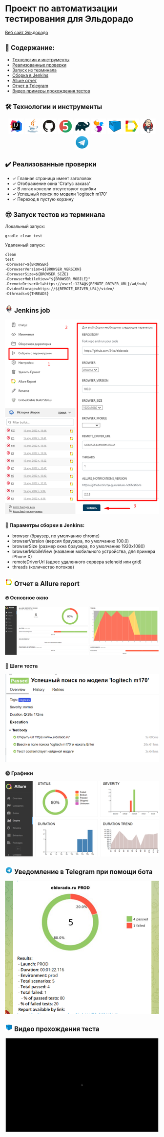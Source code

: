 # Проект по автоматизации тестирования для Эльдорадо
<a target="_blank" href="https://www.eldorado.ru">Веб сайт Эльдорадо</a>

## :open_book: Содержание:

- [Технологии и инструменты](#earth_africa-технологии-и-инструменты)
- [Реализованные проверки](#earth_africa-Реализованные-проверки)
- [Запуск из терминала](#earth_africa-Запуск-тестов-из-терминала)
- [Сборка в Jenkins](#earth_africa-Jenkins-job)
- [Allure отчет](#earth_africa-Allure-отчет)
- [Отчет в Telegram](#earth_africa-Уведомление-в-Telegram-при-помощи-бота)
- [Видео примеры прохождения тестов](#earth_africa-Примеры-видео-о-прохождении-тестов)

## :hammer_and_wrench: Технологии и инструменты

<p align="center">
<a href="https://www.jetbrains.com/idea/"><img src="images/logo/Intelij_IDEA.svg" width="50" height="50"  alt="IDEA"/></a>
<a href="https://www.java.com/"><img src="images/logo/Java.svg" width="50" height="50"  alt="Java"/></a>
<a href="https://github.com/"><img src="images/logo/GitHub.svg" width="50" height="50"  alt="Github"/></a>
<a href="https://junit.org/junit5/"><img src="images/logo/JUnit5.svg" width="50" height="50"  alt="JUnit 5"/></a>
<a href="https://gradle.org/"><img src="images/logo/Gradle.svg" width="50" height="50"  alt="Gradle"/></a>
<a href="https://selenide.org/"><img src="images/logo/Selenide.svg" width="50" height="50"  alt="Selenide"/></a>
<a href="https://aerokube.com/selenoid/"><img src="images/logo/Selenoid.svg" width="50" height="50"  alt="Selenoid"/></a>
<a href="https://github.com/allure-framework/allure2"><img src="images/logo/Allure_Report.svg" width="50" height="50"  alt="Allure"/></a>
<a href="https://www.jenkins.io/"><img src="images/logo/Jenkins.svg" width="50" height="50"  alt="Jenkins"/></a>
<a href="https://www.telegram.org/"><img src="images/logo/Telegram.svg" width="50" height="50"  alt="Telegram"/></a>
</p>

## :heavy_check_mark: Реализованные проверки

- ✓ Главная страница имеет заголовок
- ✓ Отображение окна 'Статус заказа'
- ✓ В логах консоли отсутствуют ошибки
- ✓ Успешный поиск по модели 'logitech m170'
- ✓ Переход в пустую корзину

## :sunglasses: Запуск тестов из терминала

Локальный запуск:
```
gradle clean test
```

Удаленный запуск:
```
clean
test
-Dbrowser=${BROWSER}
-DbrowserVersion=${BROWSER_VERSION}
-DbrowserSize=${BROWSER_SIZE}
-DbrowserMobileView="${BROWSER_MOBILE}"
-DremoteDriverUrl=https://user1:1234@${REMOTE_DRIVER_URL}/wd/hub/
-DvideoStorage=https://${REMOTE_DRIVER_URL}/video/
-Dthreads=${THREADS}
```

## <img src="images/logo/Jenkins.svg" width="25" height="25"  alt="Jenkins"/></a> Jenkins job
<p align="center">
<a href="https://jenkins.autotests.cloud/job/10_DikayaAV_unit13/"><img src="images/screens/Jenkins_job.png" alt="Jenkins"/></a>
</p>

### :briefcase: Параметры сборки в Jenkins:

- browser (браузер, по умолчанию chrome)
- browserVersion (версия браузера, по умолчанию 100.0)
- browserSize (размер окна браузера, по умолчанию 1920x1080)
- browserMobileView (название мобильного устройства, для примера iPhone X)
- remoteDriverUrl (адрес удаленного сервера selenoid или grid)
- threads (количество потоков)

## <img src="images/logo/Allure_Report.svg" width="25" height="25"  alt="Allure"/></a> Отчет в Allure report

### :fire: Основное окно

<p align="center">
<img title="Allure Overview Dashboard" src="images/screens/Allure.png">
</p>

### :watermelon: Шаги теста

<p align="center">
<img title="Allure Tests" src="images/screens/Allure_step_test.png">
</p>

### :sun_with_face: Графики

<p align="center">
<img title="Allure Graphics" src="images/screens/Allure_graphics.png">
</p>

## <img src="images/logo/Telegram.svg" width="25" height="25"  alt="Allure"/></a> Уведомление в Telegram при помощи бота

<p align="center">
<img title="Telegram Pushs" src="images/screens/Telegram_push.png" >
</p>


## <img src="images/logo/Selenoid.svg" width="25" height="25"  alt="Allure"/></a> Видео прохождения теста

<p align="center">
<img title="Selenoid Video" src="images/gif/selenoid_video.gif" width="500" height="306"  alt="video"> 
</p>